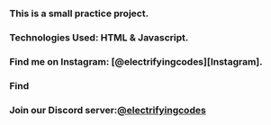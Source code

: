 ### This is a small practice project.

### Technologies Used: HTML & Javascript.

### Find me on Instagram: [@electrifyingcodes][Instagram].
### Find 
### Join our Discord server:[@electrifyingcodes][discord]

[Instgram]: https://www.instagram.com/electrifying_codes
[discord]: htt